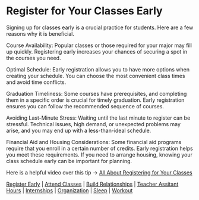 # Register for Your Classes Early

Signing up for classes early is a crucial practice for students. 
Here are a few reasons why it is beneficial.

Course Availability: Popular classes or those required for your major may fill up quickly. Registering early increases your chances of securing a spot in the courses you need.

Optimal Schedule: Early registration allows you to have more options when creating your schedule. You can choose the most convenient class times and avoid time conflicts.

Graduation Timeliness:  Some courses have prerequisites, and completing them in a specific order is crucial for timely graduation. Early registration ensures you can follow the recommended sequence of courses.

Avoiding Last-Minute Stress: Waiting until the last minute to register can be stressful. Technical issues, high demand, or unexpected problems may arise, and you may end up with a less-than-ideal schedule.

Financial Aid and Housing Considerations: Some financial aid programs require that you enroll in a certain number of credits. Early registration helps you meet these requirements.
If you need to arrange housing, knowing your class schedule early can be important for planning.

Here is a helpful video over this tip -> [All About Registering for Your Classes](https://www.youtube.com/watch?v=ckgfp_vNmG4)

[Register Early](https://github.com/wardenevanMU/IT1600MarkdownFinal/blob/Master/Register.md) | 
[Attend Classes](https://github.com/wardenevanMU/IT1600MarkdownFinal/blob/Master/AttendClasses.md) | 
[Build Relationships](https://github.com/wardenevanMU/IT1600MarkdownFinal/blob/Master/BuildRelationships.md) |
[Teacher Assitant Hours](https://github.com/wardenevanMU/IT1600MarkdownFinal/blob/Master/TAHours.md) |
[Internships](https://github.com/wardenevanMU/IT1600MarkdownFinal/blob/Master/Internships.md) | 
[Organization](https://github.com/wardenevanMU/IT1600MarkdownFinal/blob/Master/Organization.md) | 
[Sleep](https://github.com/wardenevanMU/IT1600MarkdownFinal/blob/Master/Sleep.md) | 
[Workout](https://github.com/wardenevanMU/IT1600MarkdownFinal/blob/Master/Workout.md)
